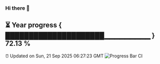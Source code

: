 ### Hi there 👋
⏳ Year progress { █████████████████████▁▁▁▁▁▁▁▁▁ } 72.13 %
---
⏰ Updated on Sun, 21 Sep 2025 06:27:23 GMT
![Progress Bar CI](https://github.com/liununu/liununu/workflows/Progress%20Bar%20CI/badge.svg)
